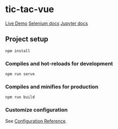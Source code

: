 # tic-tac-vue

[Live Demo](https://jerichokain.github.io/TicTacVue/)
[Selenium docs](https://selenium-python.readthedocs.io/)
[Jupyter docs](https://jupyter.readthedocs.io/en/latest/)

## Project setup
```
npm install
```

### Compiles and hot-reloads for development
```
npm run serve
```

### Compiles and minifies for production
```
npm run build
```

### Customize configuration
See [Configuration Reference](https://cli.vuejs.org/config/).
